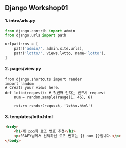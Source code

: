 ## Django Workshop01



#### 1. intro/urls.py

```python
from django.contrib import admin
from django.urls import path

urlpatterns = [
    path('admin/', admin.site.urls),
    path('lotto/', views.lotto, name='lotto'),
]
```

#### 2. pages/view.py

```shell
from django.shortcuts import render
import random
# Create your views here.
def lotto(request): # 첫번째 인자는 반드시 request
    num = random.sample(range(1, 46), 6)

    return render(request, 'lotto.html') 
```

#### 3. templates/lotto.html

```html
<body>
    <h1>제 ○○○회 로또 번호 추천</h1>
    <p>SSAFY님께서 선택하신 로또 번호는 {{ num }}입니다.</p>
</body>
```





